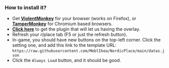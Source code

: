 

### How to install it?

- Get <b>[ViolentMonkey](https://violentmonkey.github.io/get-it/)</b> for your browser (works on Firefox), or <b>[TamperMonkey](https://www.tampermonkey.net/)</b> for Chromium based browsers.
- <b>[Click here](https://github.com/osuplace/templateManager/raw/main/dist/templateManager.user.js)</b> to get the plugin that will let us having the overlay.
- Refresh your r/place tab (F5 or just the refresh button).
- In-game, you should have new buttons on the top-left corner. Click the setting one, and add this link to the template URL: `https://raw.githubusercontent.com/MeblIkea/NordicPlace/main/datas.json`
- Click the `Always Load` button, and it should be good.



